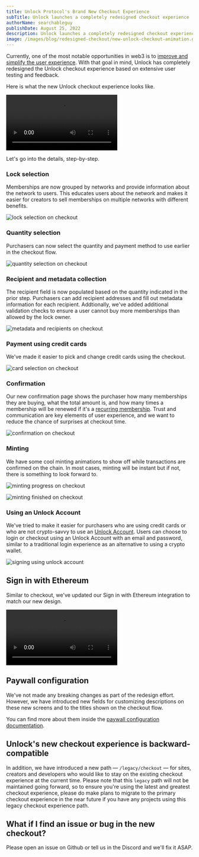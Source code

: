 ```yaml
---
title: Unlock Protocol's Brand New Checkout Experience
subTitle: Unlock launches a completely redesigned checkout experience
authorName: searchableguy
publishDate: August 25, 2022
description: Unlock launches a completely redesigned checkout experience.
image: /images/blog/redesigned-checkout/new-unlock-checkout-animation.gif
---
```


Currently, one of the most notable opportunities in web3 is to [improve and simplify the user experience](https://builtin.com/design-ux/web3-design). With that goal in mind, Unlock has completely redesigned the Unlock checkout experience based on extensive user testing and feedback.

Here is what the new Unlock checkout experience looks like.

<video controls autoplay>
  <source src="/images/blog/redesigned-checkout/checkout-experience.mp4" type="video/mp4">
</video>

Let's go into the details, step-by-step.

### Lock selection

Memberships are now grouped by networks and provide information about the network to users. This educates users about the network and makes it easier for creators to sell memberships on multiple networks with different benefits.

![lock selection on checkout](/images/blog/redesigned-checkout/new-checkout.png)

### Quantity selection

Purchasers can now select the quantity and payment method to use earlier in the checkout flow.

![quantity selection on checkout](/images/blog/redesigned-checkout/new-checkout-quantity.jpg)

### Recipient and metadata collection

The recipient field is now populated based on the quantity indicated in the prior step. Purchasers can add recipient addresses and fill out metadata information for each recipient. Addtionally, we've added additional validation checks to ensure a user cannot buy more memberships than allowed by the lock owner.

![metadata and recipients on checkout](/images/blog/redesigned-checkout/new-checkout-metadata.png)

### Payment using credit cards

We've made it easier to pick and change credit cards using the checkout.

![card selection on checkout](/images/blog/redesigned-checkout/new-checkout-add-card.png)

### Confirmation

Our new confirmation page shows the purchaser how many memberships they are buying, what the total amount is, and how many times a membership will be renewed if it's a [recurring membership](https://unlock-protocol.com/blog/recurring-subscription-nft). Trust and communication are key elements of user experience, and we want to reduce the chance of surprises at checkout time.

![confirmation on checkout](/images/blog/redesigned-checkout/new-checkout-confirmation.png)

### Minting

We have some cool minting animations to show off while transactions are confirmed on the chain. In most cases, minting will be instant but if not, there is something to look forward to.

![minting progress on checkout](/images/blog/redesigned-checkout/new-checkout-minting.png)

![minting finished on checkout](/images/blog/redesigned-checkout/new-checkout-finished.png)

### Using an Unlock Account

We've tried to make it easier for purchasers who are using credit cards or who are not crypto-savvy to use an [Unlock Account](https://docs.unlock-protocol.com/basics/new-to-unlock/unlock-accounts). Users can choose to login or checkout using an Unlock Account with an email and password, similar to a traditional login experience as an alternative to using a crypto wallet.

![signing using unlock account](/images/blog/redesigned-checkout/new-checkout-unlock-account.png)

## Sign in with Ethereum

Similar to checkout, we've updated our Sign in with Ethereum integration to match our new design.

<video controls autoplay>
  <source src="/images/blog/redesigned-checkout/sign-in-with-ethereum.mp4" type="video/mp4">
</video>

## Paywall configuration

We've not made any breaking changes as part of the redesign effort. However, we have introduced new fields for customizing descriptions on these new screens and to the titles shown on the checkout flow.

You can find more about them inside the [paywall configuration documentation](https://docs.unlock-protocol.com/tools/paywall/configuring-checkout).

## Unlock's new checkout experience is backward-compatible

In addition, we have introduced a new path — `/legacy/checkout` — for sites, creators and developers who would like to stay on the existing checkout experience at the current time. Please note that this `legacy` path will not be maintained going forward, so to ensure you're using the latest and greatest checkout experience, please do make plans to migrate to the primary checkout experience in the near future if you have any projects using this legacy checkout experience path.

## What if I find an issue or bug in the new checkout?

Please open an issue on Github or tell us in the Discord and we'll fix it ASAP.
